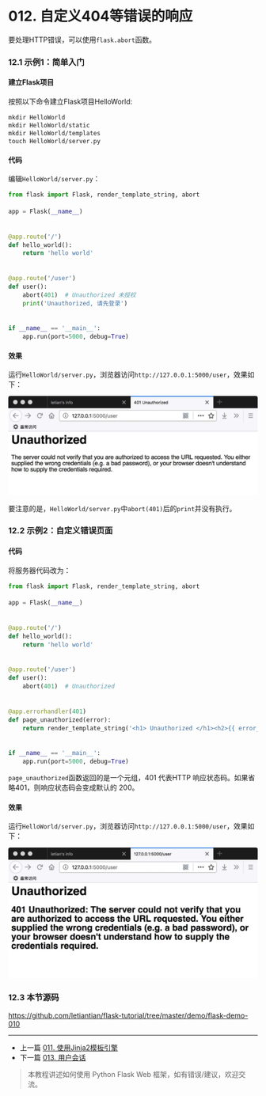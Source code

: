 # 012. 自定义404等错误的响应

要处理HTTP错误，可以使用`flask.abort`函数。


### 12.1 示例1：简单入门

#### 建立Flask项目
按照以下命令建立Flask项目HelloWorld:
```
mkdir HelloWorld
mkdir HelloWorld/static
mkdir HelloWorld/templates
touch HelloWorld/server.py
```
#### 代码
编辑`HelloWorld/server.py`：
```python
from flask import Flask, render_template_string, abort

app = Flask(__name__)


@app.route('/')
def hello_world():
    return 'hello world'


@app.route('/user')
def user():
    abort(401)  # Unauthorized 未授权
    print('Unauthorized, 请先登录')


if __name__ == '__main__':
    app.run(port=5000, debug=True)
```
#### 效果
运行`HelloWorld/server.py`，浏览器访问`http://127.0.0.1:5000/user`，效果如下：

<img src="img/flask-004.jpg" width=600 />


要注意的是，`HelloWorld/server.py`中`abort(401)`后的`print`并没有执行。

### 12.2 示例2：自定义错误页面

#### 代码

将服务器代码改为：
```python
from flask import Flask, render_template_string, abort

app = Flask(__name__)


@app.route('/')
def hello_world():
    return 'hello world'


@app.route('/user')
def user():
    abort(401)  # Unauthorized


@app.errorhandler(401)
def page_unauthorized(error):
    return render_template_string('<h1> Unauthorized </h1><h2>{{ error_info }}</h2>', error_info=error), 401


if __name__ == '__main__':
    app.run(port=5000, debug=True)
```

`page_unauthorized`函数返回的是一个元组，401 代表HTTP 响应状态码。如果省略401，则响应状态码会变成默认的 200。

#### 效果
运行`HelloWorld/server.py`，浏览器访问`http://127.0.0.1:5000/user`，效果如下：

<img src="img/flask-005.jpg" width=600 />


### 12.3 本节源码
https://github.com/letiantian/flask-tutorial/tree/master/demo/flask-demo-010


<!-- flask-tutorial-info -->


---

* 上一篇 [011. 使用Jinja2模板引擎](011.%20%E4%BD%BF%E7%94%A8Jinja2%E6%A8%A1%E6%9D%BF%E5%BC%95%E6%93%8E.md)
* 下一篇 [013. 用户会话](013.%20%E7%94%A8%E6%88%B7%E4%BC%9A%E8%AF%9D.md)

> 本教程讲述如何使用 Python Flask Web 框架，如有错误/建议，欢迎交流。

